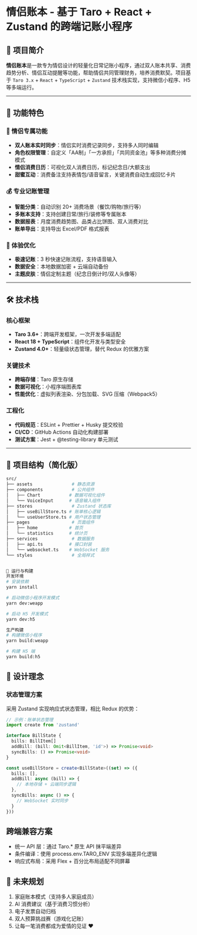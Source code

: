 # 情侣账本 - 基于 Taro + React + Zustand 的跨端记账小程序

## 🌟 项目简介
**情侣账本**是一款专为情侣设计的轻量化日常记账小程序，通过双人账本共享、消费趋势分析、情侣互动提醒等功能，帮助情侣共同管理财务，培养消费默契。项目基于 `Taro 3.x` + `React` + `TypeScript` + `Zustand` 技术栈实现，支持微信小程序、H5 等多端运行。

---

## 📱 功能特色

### 👫 情侣专属功能
- **双人账本实时同步**：情侣实时消费记录同步，支持多人同时编辑
- **角色权限管理**：自定义「AA制」「一方承担」「共同资金池」等多种消费分摊模式
- **情侣消费日历**：可视化双人消费日历，标记纪念日/大额支出
- **甜蜜互动**：消费备注支持表情包/语音留言，关键消费自动生成回忆卡片

### 💰 专业记账管理
- **智能分类**：自动识别 20+ 消费场景（餐饮/购物/旅行等）
- **多账本支持**：支持创建日常/旅行/装修等专属账本
- **数据报表**：月度消费趋势图、品类占比饼图、双人消费对比
- **账单导出**：支持导出 Excel/PDF 格式报表

### 🎨 体验优化
- **极速记账**：3 秒快速记账流程，支持语音输入
- **数据安全**：本地数据加密 + 云端自动备份
- **主题皮肤**：情侣定制主题（纪念日倒计时/双人头像等）

---

## 🛠 技术栈

### 核心框架
- **Taro 3.6+**：跨端开发框架，一次开发多端适配
- **React 18 + TypeScript**：组件化开发与类型安全
- **Zustand 4.0+**：轻量级状态管理，替代 Redux 的优雅方案

### 关键技术
- **跨端存储**：Taro 原生存储
- **数据可视化**：小程序端图表库
- **性能优化**：虚拟列表渲染、分包加载、SVG 压缩（Webpack5）

### 工程化
- **代码规范**：ESLint + Prettier + Husky 提交校验
- **CI/CD**：GitHub Actions 自动化构建部署
- **测试方案**：Jest + @testing-library 单元测试

---

## 📂 项目结构（简化版）
```bash
src/
├── assets               # 静态资源
├── components           # 公共组件
│   ├── Chart           # 数据可视化组件
│   └── VoiceInput      # 语音输入组件
├── stores               # Zustand 状态库
│   ├── useBillStore.ts # 账单核心逻辑
│   └── useUserStore.ts # 用户状态管理
├── pages                # 页面组件
│   ├── home            # 首页
│   └── statistics      # 统计页
├── services             # 数据服务
│   ├── api.ts          # 接口封装
│   └── websocket.ts    # WebSocket 服务
└── styles               # 全局样式


🚀 运行与构建
开发环境
# 安装依赖
yarn install

# 启动微信小程序开发模式
yarn dev:weapp

# 启动 H5 开发模式
yarn dev:h5

生产构建
# 构建微信小程序
yarn build:weapp

# 构建 H5 端
yarn build:h5
```

## 📌 设计理念
### 状态管理方案
采用 Zustand 实现响应式状态管理，相比 Redux 的优势：

```typescript
// 示例：账单状态管理
import create from 'zustand'

interface BillState {
  bills: BillItem[]
  addBill: (bill: Omit<BillItem, 'id'>) => Promise<void>
  syncBills: () => Promise<void>
}

const useBillStore = create<BillState>((set) => ({
  bills: [],
  addBill: async (bill) => {
    // 本地存储 + 云端同步逻辑
  },
  syncBills: async () => {
    // WebSocket 实时同步
  }
}))
```
## 跨端兼容方案
- 统一 API 层：通过 Taro.* 原生 API 抹平端差异
- 条件编译：使用 process.env.TARO_ENV 实现多端差异化逻辑
- 响应式布局：采用 Flex + 百分比布局适配不同屏幕

## 🌈 未来规划
1. 家庭账本模式（支持多人家庭成员）
2. AI 消费建议（基于消费习惯分析）
3. 电子发票自动归档
4. 双人预算挑战赛（游戏化记账）
5. 让每一笔消费都成为爱情的见证 ❤️ 
